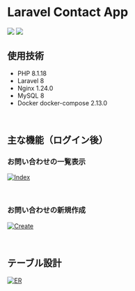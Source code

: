 # Laravel Contact App

  <img src="https://img.shields.io/badge/php-v8.1.8-blueviolet">
  <img src="https://img.shields.io/badge/laravel-v8.83.27-ff69b4">

<br />

## 使用技術
- PHP 8.1.18
- Laravel 8
- Nginx 1.24.0
- MySQL 8
- Docker docker-compose 2.13.0

<br />

## 主な機能（ログイン後）
### お問い合わせの一覧表示
[![Index](https://i.gyazo.com/fabb6e6b39b7f8aa3a6393c37d662205.png)](https://gyazo.com/fabb6e6b39b7f8aa3a6393c37d662205)

<br />

### お問い合わせの新規作成
[![Create](https://i.gyazo.com/2bf7a8f58ffb9718383ae39a7517a945.gif)](https://gyazo.com/2bf7a8f58ffb9718383ae39a7517a945)

<br />

## テーブル設計
[![ER](https://i.gyazo.com/9b984981c4bf5bbda7aa0f034032b65e.png)](https://gyazo.com/9b984981c4bf5bbda7aa0f034032b65e)
